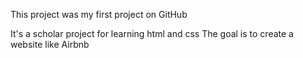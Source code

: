 This project was my first project on GitHub 

It's a scholar project for learning html and css 
The goal is to create a website like Airbnb 
